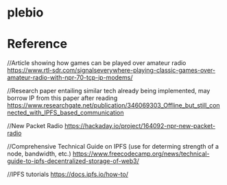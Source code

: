 # plebio

# Reference 

//Article showing how games can be played over amateur radio
https://www.rtl-sdr.com/signalseverywhere-playing-classic-games-over-amateur-radio-with-npr-70-tcp-ip-modems/

//Research paper entailing similar tech already being implemented, may borrow IP from this paper after reading
https://www.researchgate.net/publication/346069303_Offline_but_still_connected_with_IPFS_based_communication

//New Packet Radio
https://hackaday.io/project/164092-npr-new-packet-radio

//Comprehensive Technical Guide on IPFS (use for determing strength of a node, bandwidth, etc.)
https://www.freecodecamp.org/news/technical-guide-to-ipfs-decentralized-storage-of-web3/

//IPFS tutorials
https://docs.ipfs.io/how-to/